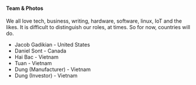 
#### Team & Photos

We all love tech, business, writing, hardware, software, linux, IoT and the likes. It is difficult to distinguish our roles, at times. So for now, countries will do.

- Jacob Gadikian - United States
- Daniel Sont - Canada
- Hai Bac - Vietnam
- Tuan - Vietnam
- Dung (Manufacturer) - Vietnam
- Dung (Investor) - Vietnam
